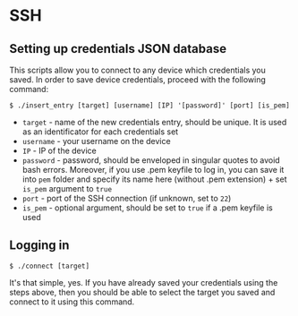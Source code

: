 # SSH
## Setting up credentials JSON database
This scripts allow you to connect to any device which credentials you saved. In order to save device credentials, proceed with the following command:

    $ ./insert_entry [target] [username] [IP] '[password]' [port] [is_pem]

 - `target` - name of the new credentials entry, should be unique. It is used as an identificator for each credentials set
 - `username` - your username on the device
 - `IP` - IP of the device
 - `password` - password, should be enveloped in singular quotes to avoid bash errors. Moreover, if you use .pem keyfile to log in, you can save it into `pem` folder and specify its name here (without .pem extension) + set `is_pem` argument to `true`
 - `port` - port of the SSH connection (if unknown, set to `22`)
 - `is_pem` - optional argument, should be set to `true` if a .pem keyfile is used
 
 ## Logging in
 

    $ ./connect [target]
It's that simple, yes. If you have already saved your credentials using the steps above, then you should be able to select the target you saved and connect to it using this command.

